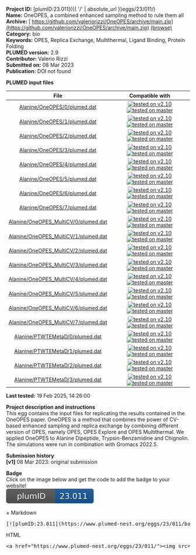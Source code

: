 **Project ID:** [plumID:23.011]({{ '/' | absolute_url }}eggs/23/011/)  
**Name:**  OneOPES, a combined enhanced sampling method to rule them all  
**Archive:** [ https://github.com/valeriorizzi/OneOPES/archive/main.zip](https://github.com/valeriorizzi/OneOPES/archive/main.zip) [(browse)](https://github.com/valeriorizzi/OneOPES/tree/main)  
**Category:**  bio  
**Keywords:**  OPES, Replica Exchange, Multithermal, Ligand Binding, Protein Folding  
**PLUMED version:**  2.9  
**Contributor:**  Valerio Rizzi  
**Submitted on:** 08 Mar 2023  
**Publication:** DOI not found  
  
**PLUMED input files**  
  
| File     | Compatible with |  
|:--------:|:--------:|  
| [Alanine/OneOPES/0/plumed.dat](./data/Alanine/OneOPES/0/plumed.dat.md) |  [![tested on v2.10](https://img.shields.io/badge/v2.10-passing-green.svg)](data/Alanine/OneOPES/0/plumed.dat.plumed.stderr) [![tested on master](https://img.shields.io/badge/master-passing-green.svg)](data/Alanine/OneOPES/0/plumed.dat.plumed_master.stderr) |  
| [Alanine/OneOPES/1/plumed.dat](./data/Alanine/OneOPES/1/plumed.dat.md) |  [![tested on v2.10](https://img.shields.io/badge/v2.10-passing-green.svg)](data/Alanine/OneOPES/1/plumed.dat.plumed.stderr) [![tested on master](https://img.shields.io/badge/master-passing-green.svg)](data/Alanine/OneOPES/1/plumed.dat.plumed_master.stderr) |  
| [Alanine/OneOPES/2/plumed.dat](./data/Alanine/OneOPES/2/plumed.dat.md) |  [![tested on v2.10](https://img.shields.io/badge/v2.10-passing-green.svg)](data/Alanine/OneOPES/2/plumed.dat.plumed.stderr) [![tested on master](https://img.shields.io/badge/master-passing-green.svg)](data/Alanine/OneOPES/2/plumed.dat.plumed_master.stderr) |  
| [Alanine/OneOPES/3/plumed.dat](./data/Alanine/OneOPES/3/plumed.dat.md) |  [![tested on v2.10](https://img.shields.io/badge/v2.10-passing-green.svg)](data/Alanine/OneOPES/3/plumed.dat.plumed.stderr) [![tested on master](https://img.shields.io/badge/master-passing-green.svg)](data/Alanine/OneOPES/3/plumed.dat.plumed_master.stderr) |  
| [Alanine/OneOPES/4/plumed.dat](./data/Alanine/OneOPES/4/plumed.dat.md) |  [![tested on v2.10](https://img.shields.io/badge/v2.10-passing-green.svg)](data/Alanine/OneOPES/4/plumed.dat.plumed.stderr) [![tested on master](https://img.shields.io/badge/master-passing-green.svg)](data/Alanine/OneOPES/4/plumed.dat.plumed_master.stderr) |  
| [Alanine/OneOPES/5/plumed.dat](./data/Alanine/OneOPES/5/plumed.dat.md) |  [![tested on v2.10](https://img.shields.io/badge/v2.10-passing-green.svg)](data/Alanine/OneOPES/5/plumed.dat.plumed.stderr) [![tested on master](https://img.shields.io/badge/master-passing-green.svg)](data/Alanine/OneOPES/5/plumed.dat.plumed_master.stderr) |  
| [Alanine/OneOPES/6/plumed.dat](./data/Alanine/OneOPES/6/plumed.dat.md) |  [![tested on v2.10](https://img.shields.io/badge/v2.10-passing-green.svg)](data/Alanine/OneOPES/6/plumed.dat.plumed.stderr) [![tested on master](https://img.shields.io/badge/master-passing-green.svg)](data/Alanine/OneOPES/6/plumed.dat.plumed_master.stderr) |  
| [Alanine/OneOPES/7/plumed.dat](./data/Alanine/OneOPES/7/plumed.dat.md) |  [![tested on v2.10](https://img.shields.io/badge/v2.10-passing-green.svg)](data/Alanine/OneOPES/7/plumed.dat.plumed.stderr) [![tested on master](https://img.shields.io/badge/master-passing-green.svg)](data/Alanine/OneOPES/7/plumed.dat.plumed_master.stderr) |  
| [Alanine/OneOPES_MultiCV/0/plumed.dat](./data/Alanine/OneOPES_MultiCV/0/plumed.dat.md) |  [![tested on v2.10](https://img.shields.io/badge/v2.10-passing-green.svg)](data/Alanine/OneOPES_MultiCV/0/plumed.dat.plumed.stderr) [![tested on master](https://img.shields.io/badge/master-passing-green.svg)](data/Alanine/OneOPES_MultiCV/0/plumed.dat.plumed_master.stderr) |  
| [Alanine/OneOPES_MultiCV/1/plumed.dat](./data/Alanine/OneOPES_MultiCV/1/plumed.dat.md) |  [![tested on v2.10](https://img.shields.io/badge/v2.10-passing-green.svg)](data/Alanine/OneOPES_MultiCV/1/plumed.dat.plumed.stderr) [![tested on master](https://img.shields.io/badge/master-passing-green.svg)](data/Alanine/OneOPES_MultiCV/1/plumed.dat.plumed_master.stderr) |  
| [Alanine/OneOPES_MultiCV/2/plumed.dat](./data/Alanine/OneOPES_MultiCV/2/plumed.dat.md) |  [![tested on v2.10](https://img.shields.io/badge/v2.10-passing-green.svg)](data/Alanine/OneOPES_MultiCV/2/plumed.dat.plumed.stderr) [![tested on master](https://img.shields.io/badge/master-passing-green.svg)](data/Alanine/OneOPES_MultiCV/2/plumed.dat.plumed_master.stderr) |  
| [Alanine/OneOPES_MultiCV/3/plumed.dat](./data/Alanine/OneOPES_MultiCV/3/plumed.dat.md) |  [![tested on v2.10](https://img.shields.io/badge/v2.10-passing-green.svg)](data/Alanine/OneOPES_MultiCV/3/plumed.dat.plumed.stderr) [![tested on master](https://img.shields.io/badge/master-passing-green.svg)](data/Alanine/OneOPES_MultiCV/3/plumed.dat.plumed_master.stderr) |  
| [Alanine/OneOPES_MultiCV/4/plumed.dat](./data/Alanine/OneOPES_MultiCV/4/plumed.dat.md) |  [![tested on v2.10](https://img.shields.io/badge/v2.10-passing-green.svg)](data/Alanine/OneOPES_MultiCV/4/plumed.dat.plumed.stderr) [![tested on master](https://img.shields.io/badge/master-passing-green.svg)](data/Alanine/OneOPES_MultiCV/4/plumed.dat.plumed_master.stderr) |  
| [Alanine/OneOPES_MultiCV/5/plumed.dat](./data/Alanine/OneOPES_MultiCV/5/plumed.dat.md) |  [![tested on v2.10](https://img.shields.io/badge/v2.10-passing-green.svg)](data/Alanine/OneOPES_MultiCV/5/plumed.dat.plumed.stderr) [![tested on master](https://img.shields.io/badge/master-passing-green.svg)](data/Alanine/OneOPES_MultiCV/5/plumed.dat.plumed_master.stderr) |  
| [Alanine/OneOPES_MultiCV/6/plumed.dat](./data/Alanine/OneOPES_MultiCV/6/plumed.dat.md) |  [![tested on v2.10](https://img.shields.io/badge/v2.10-passing-green.svg)](data/Alanine/OneOPES_MultiCV/6/plumed.dat.plumed.stderr) [![tested on master](https://img.shields.io/badge/master-passing-green.svg)](data/Alanine/OneOPES_MultiCV/6/plumed.dat.plumed_master.stderr) |  
| [Alanine/OneOPES_MultiCV/7/plumed.dat](./data/Alanine/OneOPES_MultiCV/7/plumed.dat.md) |  [![tested on v2.10](https://img.shields.io/badge/v2.10-passing-green.svg)](data/Alanine/OneOPES_MultiCV/7/plumed.dat.plumed.stderr) [![tested on master](https://img.shields.io/badge/master-passing-green.svg)](data/Alanine/OneOPES_MultiCV/7/plumed.dat.plumed_master.stderr) |  
| [Alanine/PTWTEMetaD/0/plumed.dat](./data/Alanine/PTWTEMetaD/0/plumed.dat.md) |  [![tested on v2.10](https://img.shields.io/badge/v2.10-passing-green.svg)](data/Alanine/PTWTEMetaD/0/plumed.dat.plumed.stderr) [![tested on master](https://img.shields.io/badge/master-passing-green.svg)](data/Alanine/PTWTEMetaD/0/plumed.dat.plumed_master.stderr) |  
| [Alanine/PTWTEMetaD/1/plumed.dat](./data/Alanine/PTWTEMetaD/1/plumed.dat.md) |  [![tested on v2.10](https://img.shields.io/badge/v2.10-passing-green.svg)](data/Alanine/PTWTEMetaD/1/plumed.dat.plumed.stderr) [![tested on master](https://img.shields.io/badge/master-passing-green.svg)](data/Alanine/PTWTEMetaD/1/plumed.dat.plumed_master.stderr) |  
| [Alanine/PTWTEMetaD/2/plumed.dat](./data/Alanine/PTWTEMetaD/2/plumed.dat.md) |  [![tested on v2.10](https://img.shields.io/badge/v2.10-passing-green.svg)](data/Alanine/PTWTEMetaD/2/plumed.dat.plumed.stderr) [![tested on master](https://img.shields.io/badge/master-passing-green.svg)](data/Alanine/PTWTEMetaD/2/plumed.dat.plumed_master.stderr) |  
| [Alanine/PTWTEMetaD/3/plumed.dat](./data/Alanine/PTWTEMetaD/3/plumed.dat.md) |  [![tested on v2.10](https://img.shields.io/badge/v2.10-passing-green.svg)](data/Alanine/PTWTEMetaD/3/plumed.dat.plumed.stderr) [![tested on master](https://img.shields.io/badge/master-passing-green.svg)](data/Alanine/PTWTEMetaD/3/plumed.dat.plumed_master.stderr) |  
  
**Last tested:**  19 Feb 2025, 14:26:00
  
**Project description and instructions**  
This egg contains the input files for replicating the results contained in the OneOPES paper. OneOPES is a method that combines the power of CV-based enhanced sampling and replica exchange by combining different version of OPES, namely OPES, OPES Explore and OPES Multithermal. We applied OneOPES to Alanine Dipeptide, Trypsin-Benzamidine and Chignolin. The simulations were run in combination with Gromacs 2022.5.
  
**Submission history**  
**[v1]** 08 Mar 2023: original submission  
  
**Badge**  
Click on the image below and get the code to add the badge to your website!  
<img src="./badge.svg" alt="plumeDnest:23.011" id="myBtn" class="badge">
<div id="myModal" class="modal">
  <div class="modal-content">
    <span class="close">&times;</span>
    Markdown<pre>[![plumID:23.011](https://www.plumed-nest.org/eggs/23/011/badge.svg)](https://www.plumed-nest.org/eggs/23/011/)</pre>
    HTML<pre>&lt;a href="https://www.plumed-nest.org/eggs/23/011/"&gt;&lt;img src="https://www.plumed-nest.org/eggs/23/011/badge.svg" alt="plumID:23.011"&gt;&lt;/a&gt;</pre>
  </div>
</div>
